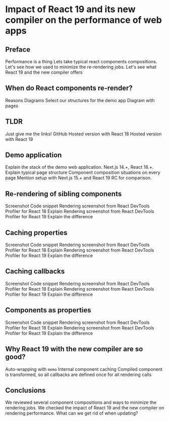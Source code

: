 # Impact of React 19 and its new compiler on the performance of web apps

## Preface

Performance is a thing
Lets take typical react components compositions.
Let's see how we used to minimize the re-rendering jobs.
Let's see what React 19 and the new compiler offers

## When do React components re-render?

Reasons
Diagrams
Select our structures for the demo app
Diagram with pages

## TLDR

Just give me the links!
GitHub
Hosted version with React 18
Hosted version with React 19

## Demo application

Explain the stack of the demo web application. Next.js 14.+, React 18.+.
Explain typical page structure
Component composition situations on every page
Mention setup with Next.js 15.+ and React 19 RC for comparison.

## Re-rendering of sibling components

Screenshot
Code snippet
Rendering screenshot from React DevTools Profiler for React 18
Explain
Rendering screenshot from React DevTools Profiler for React 19
Explain the difference

## Caching properties

Screenshot
Code snippet
Rendering screenshot from React DevTools Profiler for React 18
Explain
Rendering screenshot from React DevTools Profiler for React 19
Explain the difference

## Caching callbacks

Screenshot
Code snippet
Rendering screenshot from React DevTools Profiler for React 18
Explain
Rendering screenshot from React DevTools Profiler for React 19
Explain the difference

## Components as properties

Screenshot
Code snippet
Rendering screenshot from React DevTools Profiler for React 18
Explain
Rendering screenshot from React DevTools Profiler for React 19
Explain the difference

## Why React 19 with the new compiler are so good?

Auto-wrapping with `memo`
Internal component caching
Compiled component is transformed, so all callbacks are defined once for all rendering calls

## Conclusions

We reviewed several component compositions and ways to minimize the rendering jobs.
We checked the impact of React 19 and the new compiler on rendering performance.
What can we get rid of when updating?